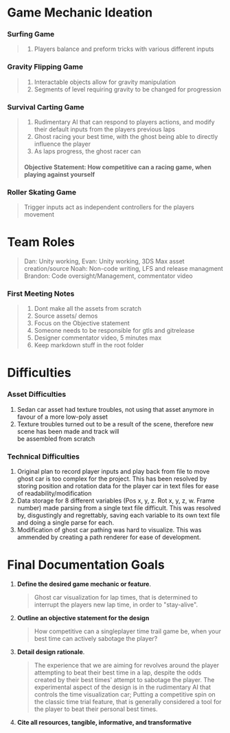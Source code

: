 ﻿
# Game Mechanic Ideation
### Surfing Game
> 1. Players balance and preform tricks with various different inputs
### Gravity Flipping Game
> 1. Interactable objects allow for gravity manipulation
> 2. Segments of level requiring gravity to be changed for progression
### Survival Carting Game
> 1. Rudimentary AI that can respond to players actions, and modify their default inputs from the players previous laps
> 2. Ghost racing your best time, with the ghost being able to directly influence the player
> 3. As laps progress, the ghost racer can 
> #### Objective Statement: How competitive can a racing game, when playing against yourself
> 
### Roller Skating Game
> Trigger inputs act as independent controllers for the players movement

# Team Roles
> Dan: Unity working, 
> Evan: Unity working, 3DS Max asset creation/source
> Noah: Non-code writing, LFS and release managment
> Brandon: Code oversight/Management, commentator video

### First Meeting Notes
> 1. Dont make all the assets from scratch
> 2. Source assets/ demos
> 3. Focus on the Objective statement
> 4. Someone needs to be responsible for gtls and gitrelease
> 5. Designer commentator video, 5 minutes max
> 6. Keep markdown stuff in the root folder

# Difficulties 

### Asset Difficulties
1. Sedan car asset had texture troubles, not using that asset anymore in favour of a more low-poly asset
2. Texture troubles turned out to be a result of the scene, therefore new scene has been made and track will  
	be assembled from scratch

### Technical Difficulties
1. Original plan to record player inputs and play back from file to move ghost car is too complex for the project. This has been resolved by storing position and rotation data for the player car in text files for ease of readability/modification
2. Data storage for 8 different variables (Pos x, y, z. Rot x, y, z, w. Frame number) made parsing from a single text file difficult. This was resolved by, disgustingly and regrettably, saving each variable to its own text file and doing a single parse for each.
3. Modification of ghost car pathing was hard to visualize. This was ammended by creating a path renderer for ease of development.


# Final Documentation Goals

1. **Define the desired game mechanic or feature**.
	> Ghost car visualization for lap times, that is determined to interrupt the players new lap time, in order to "stay-alive".
2.  **Outline an objective statement for the design**
	> How competitive can a singleplayer time trail game be, when your best time can actively sabotage the player?
3.  **Detail design rationale**.
	> The experience that we are aiming for revolves around the player attempting to beat their best time in a lap, despite the odds created by their best times' attempt to sabotage the player. The experimental aspect of the design is in the rudimentary AI that controls the time visualization car; Putting a competitive spin on the classic time trial feature, that is generally considered a tool for the player to beat their personal best times.
5.  **Cite all resources, tangible, informative, and transformative**
